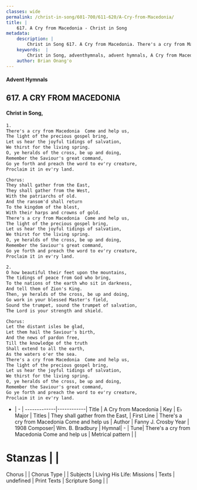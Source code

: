 ```yaml
---
classes: wide
permalink: /christ-in-song/601-700/611-620/A-Cry-from-Macedonia/
title: |
    617. A Cry from Macedonia - Christ in Song
metadata:
    description: |
        Christ in Song 617. A Cry from Macedonia. There's a cry from Macedonia  Come and help us, The light of the precious gospel bring, Let us hear the joyful tidings of salvation, We thirst for the living spring. O, ye heralds of the cross, be up and doing, Remember the Saviour's great command, Go ye forth and preach the word to ev'ry creature, Proclaim it in ev'ry land.  Chorus: They shall gather from the East, They shall gather from the West, With the patriarchs of old. And the ransom'd shall return To the kingdom of the blest, With their harps and crowns of gold. There's a cry from Macedonia  Come and help us, The light of the precious gospel bring, Let us hear the joyful tidings of salvation, We thirst for the living spring. O, ye heralds of the cross, be up and doing, Remember the Saviour's great command, Go ye forth and preach the word to ev'ry creature, Proclaim it in ev'ry land.
    keywords:  |
        Christ in Song, adventhymnals, advent hymnals, A Cry from Macedonia, There's a cry from Macedonia  Come and help us. They shall gather from the East,
    author: Brian Onang'o
---
```


#### Advent Hymnals
## 617. A CRY FROM MACEDONIA
####  Christ in Song,

```txt
1.
There's a cry from Macedonia  Come and help us,
The light of the precious gospel bring,
Let us hear the joyful tidings of salvation,
We thirst for the living spring.
O, ye heralds of the cross, be up and doing,
Remember the Saviour's great command,
Go ye forth and preach the word to ev'ry creature,
Proclaim it in ev'ry land. 

Chorus:
They shall gather from the East,
They shall gather from the West,
With the patriarchs of old.
And the ransom'd shall return
To the kingdom of the blest,
With their harps and crowns of gold.
There's a cry from Macedonia  Come and help us,
The light of the precious gospel bring,
Let us hear the joyful tidings of salvation,
We thirst for the living spring.
O, ye heralds of the cross, be up and doing,
Remember the Saviour's great command,
Go ye forth and preach the word to ev'ry creature,
Proclaim it in ev'ry land.

2.
O how beautiful their feet upon the mountains,
The tidings of peace from God who bring,
To the nations of the earth who sit in darkness,
And tell them of Zion's King.
Then, ye heralds of the cross, be up and doing,
Go work in your blessed Master's field,
Sound the trumpet, sound the trumpet of salvation,
The Lord is your strength and shield.

Chorus:
Let the distant isles be glad,
Let them hail the Saviour's birth,
And the news of pardon free,
Till the knowledge of the truth
Shall extend to all the earth, 
As the waters o'er the sea.
There's a cry from Macedonia  Come and help us,
The light of the precious gospel bring,
Let us hear the joyful tidings of salvation,
We thirst for the living spring.
O, ye heralds of the cross, be up and doing,
Remember the Saviour's great command,
Go ye forth and preach the word to ev'ry creature,
Proclaim it in ev'ry land.

```

- |   -  |
-------------|------------|
Title | A Cry from Macedonia |
Key | E♭ Major |
Titles | They shall gather from the East, |
First Line | There's a cry from Macedonia  Come and help us |
Author | Fanny J. Crosby
Year | 1908
Composer| Wm. B. Bradbury |
Hymnal|  - |
Tune| There's a cry from Macedonia  Come and help us |
Metrical pattern | |
# Stanzas |  |
Chorus |  |
Chorus Type |  |
Subjects | Living His Life: Missions |
Texts | undefined |
Print Texts | 
Scripture Song |  |
    
